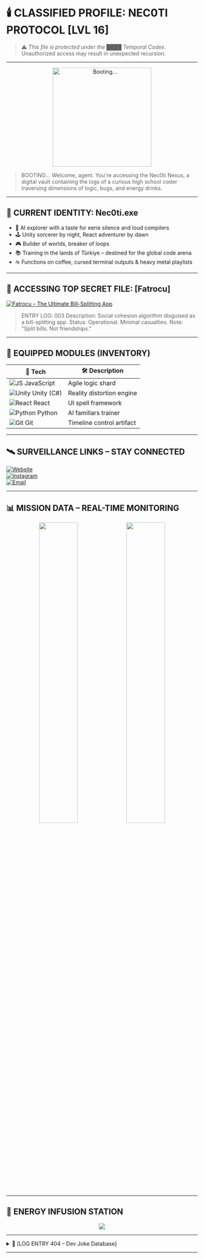 <!--
███████╗███╗   ██╗███████╗ ██████╗ ████████╗██╗
██╔════╝████╗  ██║██╔════╝██╔═══██╗╚══██╔══╝██║
█████╗  ██╔██╗ ██║█████╗  ██║   ██║   ██║   ██║
██╔══╝  ██║╚██╗██║██╔══╝  ██║   ██║   ██║   ╚═╝
███████╗██║ ╚████║███████╗╚██████╔╝   ██║   ██╗
╚══════╝╚═╝  ╚═══╝╚══════╝ ╚═════╝    ╚═╝   ╚═╝
-->

# 🕯️ CLASSIFIED PROFILE: NEC0TI PROTOCOL [LVL 16]

> ⚠️ *This file is protected under the ████ Temporal Codex.*
> Unauthorized access may result in unexpected recursion.

---

<div align="center">
  <img src="https://media.giphy.com/media/juua9i2c2fA0AIp2iq/giphy.gif" width="260" alt="Booting..." />
</div>

> BOOTING...
Welcome, agent. You're accessing the Nec0ti Nexus, a digital vault containing the logs of a curious high school coder traversing dimensions of logic, bugs, and energy drinks.


---

## 🧛 CURRENT IDENTITY: Nec0ti.exe

- 🧠 AI explorer with a taste for eerie silence and loud compilers  
- 🕹️ Unity sorcerer by night, React adventurer by dawn  
- 🎮 Builder of worlds, breaker of loops  
- 📚 Training in the lands of Türkiye – destined for the global code arena  
- ☕ Functions on coffee, cursed terminal outputs & heavy metal playlists

---

## 📂 ACCESSING TOP SECRET FILE: [Fatrocu]

[![Fatrocu – The Ultimate Bill-Splitting App](https://img.shields.io/badge/Fatrocu-Classified%20Asset-8B0000?style=for-the-badge&logo=github)](https://github.com/Nec0ti/Fatrocu)

> ENTRY LOG: 003
Description: Social cohesion algorithm disguised as a bill-splitting app.
Status: Operational. Minimal casualties.
Note: "Split bills. Not friendships."

---

## 🧪 EQUIPPED MODULES (INVENTORY)

| 🧠 Tech | 🛠️ Description |
|--------|----------------|
| ![JS](https://techstack-generator.vercel.app/js-icon.svg) JavaScript | Agile logic shard |
| ![Unity](https://skillicons.dev/icons?i=unity) Unity (C#) | Reality distortion engine |
| ![React](https://skillicons.dev/icons?i=react) React | UI spell framework |
| ![Python](https://skillicons.dev/icons?i=python) Python | AI familiars trainer |
| ![Git](https://skillicons.dev/icons?i=git) Git | Timeline control artifact |

---

## 🛰️ SURVEILLANCE LINKS – STAY CONNECTED

[![Website](https://img.shields.io/badge/necoti.dev-Main%20Terminal-000000?style=for-the-badge&logo=vercel)](https://necoti.dev)  
[![Instagram](https://img.shields.io/badge/Instagram-@necoti.dev-E4405F?style=for-the-badge&logo=instagram)](https://instagram.com/necoti.dev)  
[![Email](https://img.shields.io/badge/Email-Classified%20Comm-D14836?style=for-the-badge&logo=gmail&logoColor=white)](mailto:halilnecatig2@gmail.com)

---

## 📊 MISSION DATA – REAL-TIME MONITORING

<div align="center">
  <img src="https://github-readme-stats.vercel.app/api?username=Nec0ti&show_icons=true&theme=tokyonight&hide_border=true&include_all_commits=true&count_private=true" width="45%" />
  <img src="https://github-readme-stats.vercel.app/api/top-langs/?username=Nec0ti&theme=tokyonight&hide_border=true&layout=compact" width="45%" />
</div>

---

## 🧃 ENERGY INFUSION STATION

<div align="center">
  <a href="https://www.buymeacoffee.com/necotidev">
    <img src="https://img.buymeacoffee.com/button-api/?text=Infuse%20my%20core&emoji=🧃&slug=necotidev&button_colour=6B00D7&font_colour=ffffff&font_family=Cookie&outline_colour=000000&coffee_colour=FFDD00" />
  </a>
</div>

---

<details>
  <summary>📁 [LOG ENTRY 404 – Dev Joke Database]</summary>
  <br>
  <i>"I told my computer I needed a break, and it said: 'No problem. I’ll crash!'" 😵‍💫</i>
  <br><br>
  <i>Bonus: Why do Java developers wear glasses? Because they can’t C#.</i>
</details>

---

<!--
🧠 Final Note:
You are now inside Nec0ti's brain.
This is a safe zone... or is it?

🎮 Game on.
-->
